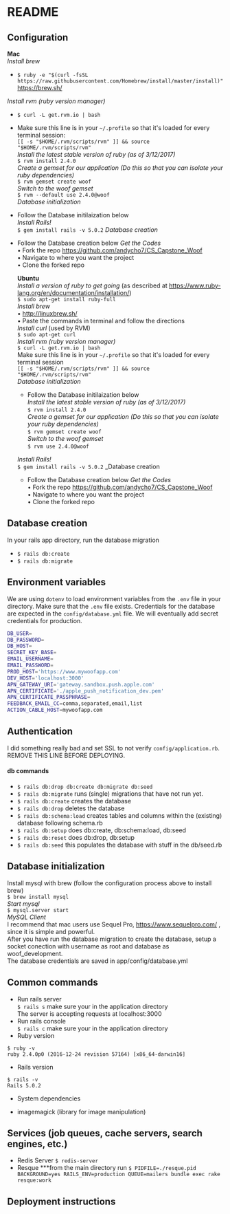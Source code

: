 # README

## Configuration  
  **Mac**  
  _Install brew_  
  * `$ ruby -e "$(curl -fsSL https://raw.githubusercontent.com/Homebrew/install/master/install)"` https://brew.sh/  

  _Install rvm (ruby version manager)_  
* `$ curl -L get.rvm.io | bash`  
* Make sure this line is in your `~/.profile` so that it's loaded for every terminal session:  
   `[[ -s "$HOME/.rvm/scripts/rvm" ]] && source "$HOME/.rvm/scripts/rvm"`  
  _Install the latest stable version of ruby (as of 3/12/2017)_  
	`$ rvm install 2.4.0`  
  _Create a gemset for our application (Do this so that you can isolate your ruby dependencies)_  
	`$ rvm gemset create woof`  
  _Switch to the woof gemset_  
	`$ rvm --default use 2.4.0@woof`  
  _Database initialization_  
* Follow the Database initilaization below  
  _Install Rails!_  
	`$ gem install rails -v 5.0.2`
  _Database creation_  
* Follow the Database creation below
  _Get the Codes_  
	• Fork the repo https://github.com/andycho7/CS_Capstone_Woof  
	• Navigate to where you want the project  
	• Clone the forked repo  
  
  **Ubuntu**  
  _Install a version of ruby to get going_ (as described at https://www.ruby-lang.org/en/documentation/installation/)  
	 `$ sudo apt-get install ruby-full`  
  _Install brew_  
	• http://linuxbrew.sh/  
	• Paste the commands in terminal and follow the directions  
  _Install curl_ (used by RVM)  
	`$ sudo apt-get curl`  
  _Install rvm (ruby version manager)_  
`$ curl -L get.rvm.io | bash`  
	Make sure this line is in your `~/.profile` so that it's loaded for every terminal session  
`[[ -s "$HOME/.rvm/scripts/rvm" ]] && source "$HOME/.rvm/scripts/rvm"`  
  _Database initialization_
  * Follow the Database initilaization below  
  _Install the latest stable version of ruby (as of 3/12/2017)_  
	`$ rvm install 2.4.0`  
  _Create a gemset for our application (Do this so that you can isolate your ruby dependencies)_  
	`$ rvm gemset create woof`  
  _Switch to the woof gemset_  
	`$ rvm use 2.4.0@woof`  

  _Install Rails!_  
	`$ gem install rails -v 5.0.2`
  _Database creation  
  * Follow the Database creation below
  _Get the Codes_  
	• Fork the repo https://github.com/andycho7/CS_Capstone_Woof  
	• Navigate to where you want the project  
	• Clone the forked repo  
## Database creation
In your rails app directory, run the database migration  
* `$ rails db:create`  
* `$ rails db:migrate`  
## Environment variables  
We are using `dotenv` to load environment variables from the `.env` file in your directory. Make sure that the `.env` file exists. Credentials for the database are expected in the `config/database.yml` file. We will eventually add secret credentials for production.
```bash
DB_USER=
DB_PASSWORD=
DB_HOST=
SECRET_KEY_BASE=
EMAIL_USERNAME=
EMAIL_PASSWORD=
PROD_HOST='https://www.mywoofapp.com'
DEV_HOST='localhost:3000'
APN_GATEWAY_URI='gateway.sandbox.push.apple.com'
APN_CERTIFICATE='./apple_push_notification_dev.pem'
APN_CERTIFICATE_PASSPHRASE=
FEEDBACK_EMAIL_CC=comma,separated,email,list
ACTION_CABLE_HOST=mywoofapp.com
```
## Authentication 
I did something really bad and set SSL to not verify `config/application.rb`. REMOVE THIS LINE BEFORE DEPLOYING. 
#### db commands  
* `$ rails db:drop db:create db:migrate db:seed`
* `$ rails db:migrate` runs (single) migrations that have not run yet.  
* `$ rails db:create` creates the database  
* `$ rails db:drop` deletes the database  
* `$ rails db:schema:load` creates tables and columns within the (existing) database following schema.rb  
* `$ rails db:setup` does db:create, db:schema:load, db:seed  
* `$ rails db:reset` does db:drop, db:setup  
* `$ rails db:seed` this populates the database with stuff in the db/seed.rb  
## Database initialization
Install mysql with brew (follow the configuration process above to install brew)  
  	`$ brew install mysql`  
  _Start mysql_  
  	`$ mysql.server start`  
_MySQL Client_  
	I recommend that mac users use Sequel Pro, https://www.sequelpro.com/ , since it is simple and powerful.  
	After you have run the database migration to create the database, setup a socket conection with username as root and database as woof_development.  
	The database credentials are saved in app/config/database.yml  
## Common commands  
* Run rails server  
`$ rails s` make sure your in the application directory  
The server is accepting requests at localhost:3000  
* Run rails console  
`$ rails c` make sure your in the application directory
* Ruby version  
```
$ ruby -v
ruby 2.4.0p0 (2016-12-24 revision 57164) [x86_64-darwin16]
```
* Rails version  
```
$ rails -v
Rails 5.0.2
```  
* System dependencies
- imagemagick (library for image manipulation)

## Services (job queues, cache servers, search engines, etc.)

- Redis Server
`$ redis-server`
- Resque
***from the main directory run
`$ PIDFILE=./resque.pid BACKGROUND=yes RAILS_ENV=production QUEUE=mailers bundle exec rake resque:work`
## Deployment instructions

